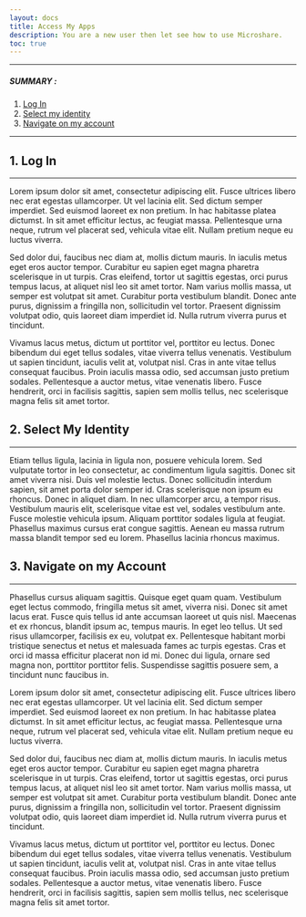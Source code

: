 ```yaml
---
layout: docs
title: Access My Apps
description: You are a new user then let see how to use Microshare.
toc: true
---
```


---------------------------------------

##### SUMMARY : 

1. [Log In](./#1-log-in)
2. [Select my identity](./#2-select-my-identity)
3. [Navigate on my account](./#3-navigate-on-my-account)

---------------------------------------


## 1. Log In
---------------------------------------

Lorem ipsum dolor sit amet, consectetur adipiscing elit. Fusce ultrices libero nec erat egestas ullamcorper. Ut vel lacinia elit. Sed dictum semper imperdiet. Sed euismod laoreet ex non pretium. In hac habitasse platea dictumst. In sit amet efficitur lectus, ac feugiat massa. Pellentesque urna neque, rutrum vel placerat sed, vehicula vitae elit. Nullam pretium neque eu luctus viverra.


Sed dolor dui, faucibus nec diam at, mollis dictum mauris. In iaculis metus eget eros auctor tempor. Curabitur eu sapien eget magna pharetra scelerisque in ut turpis. Cras eleifend, tortor ut sagittis egestas, orci purus tempus lacus, at aliquet nisl leo sit amet tortor. Nam varius mollis massa, ut semper est volutpat sit amet. Curabitur porta vestibulum blandit. Donec ante purus, dignissim a fringilla non, sollicitudin vel tortor. Praesent dignissim volutpat odio, quis laoreet diam imperdiet id. Nulla rutrum viverra purus et tincidunt. 


Vivamus lacus metus, dictum ut porttitor vel, porttitor eu lectus. Donec bibendum dui eget tellus sodales, vitae viverra tellus venenatis. Vestibulum ut sapien tincidunt, iaculis velit at, volutpat nisl. Cras in ante vitae tellus consequat faucibus. Proin iaculis massa odio, sed accumsan justo pretium sodales. Pellentesque a auctor metus, vitae venenatis libero. Fusce hendrerit, orci in facilisis sagittis, sapien sem mollis tellus, nec scelerisque magna felis sit amet tortor.


## 2. Select My Identity
---------------------------------------

Etiam tellus ligula, lacinia in ligula non, posuere vehicula lorem. Sed vulputate tortor in leo consectetur, ac condimentum ligula sagittis. Donec sit amet viverra nisi. Duis vel molestie lectus. Donec sollicitudin interdum sapien, sit amet porta dolor semper id. Cras scelerisque non ipsum eu rhoncus. Donec in aliquet diam. In nec ullamcorper arcu, a tempor risus. Vestibulum mauris elit, scelerisque vitae est vel, sodales vestibulum ante. Fusce molestie vehicula ipsum. Aliquam porttitor sodales ligula at feugiat. Phasellus maximus cursus erat congue sagittis. Aenean eu massa rutrum massa blandit tempor sed eu lorem. Phasellus lacinia rhoncus maximus.

## 3. Navigate on my Account
---------------------------------------

Phasellus cursus aliquam sagittis. Quisque eget quam quam. Vestibulum eget lectus commodo, fringilla metus sit amet, viverra nisi. Donec sit amet lacus erat. Fusce quis tellus id ante accumsan laoreet ut quis nisl. Maecenas et ex rhoncus, blandit ipsum ac, tempus mauris. In eget leo tellus. Ut sed risus ullamcorper, facilisis ex eu, volutpat ex. Pellentesque habitant morbi tristique senectus et netus et malesuada fames ac turpis egestas. Cras et orci id massa efficitur placerat non id mi. Donec dui ligula, ornare sed magna non, porttitor porttitor felis. Suspendisse sagittis posuere sem, a tincidunt nunc faucibus in.


Lorem ipsum dolor sit amet, consectetur adipiscing elit. Fusce ultrices libero nec erat egestas ullamcorper. Ut vel lacinia elit. Sed dictum semper imperdiet. Sed euismod laoreet ex non pretium. In hac habitasse platea dictumst. In sit amet efficitur lectus, ac feugiat massa. Pellentesque urna neque, rutrum vel placerat sed, vehicula vitae elit. Nullam pretium neque eu luctus viverra.


Sed dolor dui, faucibus nec diam at, mollis dictum mauris. In iaculis metus eget eros auctor tempor. Curabitur eu sapien eget magna pharetra scelerisque in ut turpis. Cras eleifend, tortor ut sagittis egestas, orci purus tempus lacus, at aliquet nisl leo sit amet tortor. Nam varius mollis massa, ut semper est volutpat sit amet. Curabitur porta vestibulum blandit. Donec ante purus, dignissim a fringilla non, sollicitudin vel tortor. Praesent dignissim volutpat odio, quis laoreet diam imperdiet id. Nulla rutrum viverra purus et tincidunt.


Vivamus lacus metus, dictum ut porttitor vel, porttitor eu lectus. Donec bibendum dui eget tellus sodales, vitae viverra tellus venenatis. Vestibulum ut sapien tincidunt, iaculis velit at, volutpat nisl. Cras in ante vitae tellus consequat faucibus. Proin iaculis massa odio, sed accumsan justo pretium sodales. Pellentesque a auctor metus, vitae venenatis libero. Fusce hendrerit, orci in facilisis sagittis, sapien sem mollis tellus, nec scelerisque magna felis sit amet tortor.
